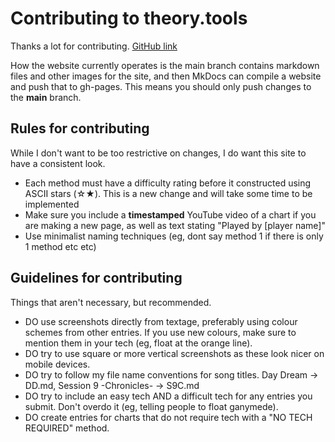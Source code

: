 # Contributing to theory.tools

Thanks a lot for contributing. [GitHub link](https://github.com/playtime881/Theory)

How the website currently operates is the main branch contains markdown files and other images for the site, and then MkDocs can compile a website and push that to gh-pages. This means you should only push changes to the **main** branch.

## Rules for contributing

While I don't want to be too restrictive on changes, I do want this site to have a consistent look.

-  Each method must have a difficulty rating before it constructed using ASCII stars (☆★). This is a new change and will take some time to be implemented
-  Make sure you include a **timestamped** YouTube video of a chart if you are making a new page, as well as text stating "Played by \[player name\]"
-  Use minimalist naming techniques (eg, dont say method 1 if there is only 1 method etc etc)

## Guidelines for contributing

Things that aren't necessary, but recommended.

-  DO use screenshots directly from textage, preferably using colour schemes from other entries. If you use new colours, make sure to mention them in your tech (eg, float at the orange line).
-  DO try to use square or more vertical screenshots as these look nicer on mobile devices.
-  DO try to follow my file name conventions for song titles. Day Dream -> DD.md, Session 9 -Chronicles- -> S9C.md
-  DO try to include an easy tech AND a difficult tech for any entries you submit. Don't overdo it (eg, telling people to float ganymede).
-  DO create entries for charts that do not require tech with a "NO TECH REQUIRED" method.
